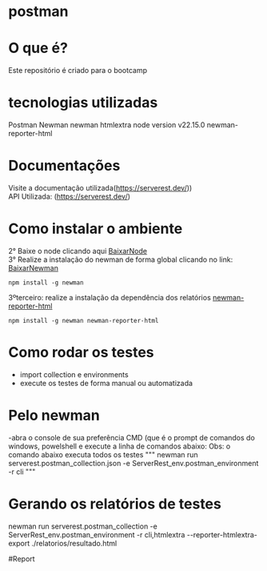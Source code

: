 # postman

# O que é?
Este repositório é criado para o bootcamp

# tecnologias utilizadas
Postman
Newman
newman htmlextra
node version  v22.15.0
newman-reporter-html

# Documentações
Visite a  documentação utilizada(https://serverest.dev/))<br/>
API Utilizada: (https://serverest.dev/)

# Como instalar o ambiente
2° Baixe o node clicando aqui [BaixarNode](https://nodejs.org/en/download)<br/>
3° Realize a instalação do newman de forma global clicando no link:   [BaixarNewman](https://www.npmjs.com/package/newman)<br/>
```
npm install -g newman 
```
3ºterceiro: realize a instalação da dependência dos relatórios [newman-reporter-html](https://www.npmjs.com/package/newman-reporter-html) 

```
npm install -g newman newman-reporter-html
```
# Como rodar os testes
- import collection e environments
- execute os testes de forma manual ou automatizada

# Pelo newman
-abra o console de sua preferência CMD (que é o prompt de comandos do windows, powelshell e execute a linha de comandos abaixo:
Obs: o comando abaixo executa todos os testes
"""
newman run serverest.postman_collection.json -e ServerRest_env.postman_environment -r cli
"""
 # Gerando os relatórios de testes

 newman run serverest.postman_collection -e ServerRest_env.postman_environment -r cli,htmlextra --reporter-htmlextra-export ./relatorios/resultado.html

#Report 
